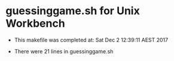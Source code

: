 # guessinggame.sh for Unix Workbench

* This makefile was completed at: Sat Dec  2 12:39:11 AEST 2017

* There were 21 lines in guessinggame.sh

